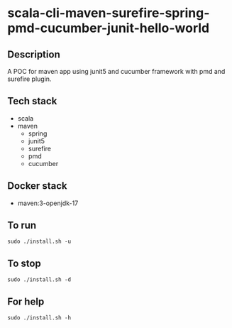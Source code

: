 # scala-cli-maven-surefire-spring-pmd-cucumber-junit-hello-world

## Description
A POC for maven app using junit5
and cucumber framework
 with pmd
and surefire plugin.

## Tech stack
- scala
- maven
	- spring
  - junit5
  - surefire
  - pmd
  - cucumber

## Docker stack
- maven:3-openjdk-17

## To run
`sudo ./install.sh -u`

## To stop
`sudo ./install.sh -d`

## For help
`sudo ./install.sh -h`
